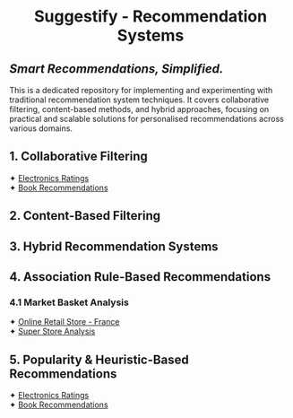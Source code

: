 # <p align="center">Suggestify - Recommendation Systems</p>
## <i>Smart Recommendations, Simplified.</i>

This is a dedicated repository for implementing and experimenting with traditional recommendation system techniques. It 
covers collaborative filtering, content-based methods, and hybrid approaches, focusing on practical and scalable 
solutions for personalised recommendations across various domains.

## 1. Collaborative Filtering
✦ [Electronics Ratings](a.%20Jupyter%20Notebooks/Electronics%20Ratings%20-%20Collaborative%20Filtering.ipynb)<br />
✦ [Book Recommendations](a.%20Jupyter%20Notebooks/Book%20Recommendations%20-%20Collaborative%20Filtering%20-%20KNN%20With%20Means.ipynb)<br />

## 2. Content-Based Filtering


## 3. Hybrid Recommendation Systems


## 4. Association Rule-Based Recommendations
### 4.1 Market Basket Analysis
✦ [Online Retail Store - France](a.%20Jupyter%20Notebooks/Online%20Retail%20Store%20-%20Market%20Basket%20Analysis.ipynb)<br />
✦ [Super Store Analysis](a.%20Jupyter%20Notebooks/Super%20Store%20-%20Association%20Rule%20Mining.ipynb)<br />

## 5. Popularity & Heuristic-Based Recommendations
✦ [Electronics Ratings](a.%20Jupyter%20Notebooks/Electronics%20Ratings%20-%20Popularity%20Based%20Recommendation%20System.ipynb)<br />
✦ [Book Recommendations](a.%20Jupyter%20Notebooks/Book%20Recommendations%20-%20Popularity%20Based%20Recommendation%20System.ipynb)<br />
